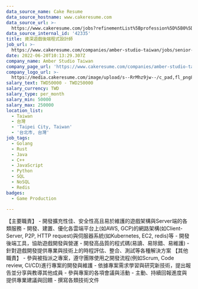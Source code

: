 ```yaml
---
data_source_name: Cake Resume
data_source_hostname: www.cakeresume.com
data_source_url: >-
  https://www.cakeresume.com/jobs?refinementList%5Bprofession%5D%5B0%5D=game-production&range%5Bsalary_range%5D%5Bmin%5D=1000000
data_source_internal_id: '42335'
title: 資深遊戲後端程式設計師
job_url: >-
  https://www.cakeresume.com/companies/amber-studio-taiwan/jobs/senior-game-backend-programmer
date: 2022-06-20T10:13:29.307Z
company_name: Amber Studio Taiwan
company_page_url: 'https://www.cakeresume.com/companies/amber-studio-taiwan'
company_logo_url: >-
  https://media.cakeresume.com/image/upload/s--RrMhz9jw--/c_pad,fl_png8,h_200,w_200/v1649659123/bdqntuwfjixsarlepnno.png
salary_text: TWD50000 - TWD250000
salary_currency: TWD
salary_type: per_month
salary_min: 50000
salary_max: 250000
location_list:
  - Taiwan
  - 台灣
  - 'Taipei City, Taiwan'
  - '台北市, 台灣'
job_tags:
  - Golang
  - Rust
  - Java
  - C++
  - JavaScript
  - Python
  - SQL
  - NoSQL
  - Redis
badges:
  - Game Production

---
```


【主要職責】 - 開發擴充性佳、安全性高且易於維護的遊戲架構與Server端的各類服務 - 開發、建置、優化各雲端平台上(如AWS, GCP)的網路架構(如Client-Server, P2P, HTTP request)與伺服器系統(如Kubernetes, EC2, redis)等 - 開發後端工具，協助遊戲開發與營運 - 開發高品質的程式碼(易讀、易除錯、易維護) - 針對遊戲開發提供專業與技術上的時程評估、整合、測試等各種解決方案 【其他職責】 - 參與被指派之專案，遵守團隊使用之開發流程(例如Scrum, Code review, CI/CD)進行專案的開發與維護 - 依據專案需求學習與研究新技術，提出報告並分享與教導其他成員 - 參與專案的各項會議與活動 - 主動、持續回報進度與提供專業建議與回饋 - 撰寫各類技術文件